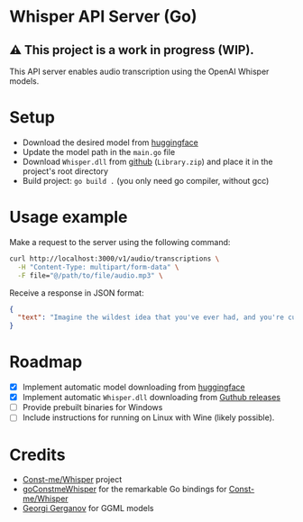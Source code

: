 # Whisper API Server (Go)

## ⚠️ This project is a work in progress (WIP).

This API server enables audio transcription using the OpenAI Whisper models.

# Setup

- Download the desired model from [huggingface](https://huggingface.co/ggerganov/whisper.cpp/tree/main)
- Update the model path in the `main.go` file
- Download `Whisper.dll` from [github](https://github.com/Const-me/Whisper/releases/tag/1.12.0) (`Library.zip`) and place it in the project's root directory
- Build project: `go build .` (you only need go compiler, without gcc)

# Usage example

Make a request to the server using the following command:

```sh
curl http://localhost:3000/v1/audio/transcriptions \
  -H "Content-Type: multipart/form-data" \
  -F file="@/path/to/file/audio.mp3" \
```

Receive a response in JSON format:

```json
{
  "text": "Imagine the wildest idea that you've ever had, and you're curious about how it might scale to something that's a 100, a 1,000 times bigger. This is a place where you can get to do that."
}
```

# Roadmap

- [x] Implement automatic model downloading from [huggingface](https://huggingface.co/ggerganov/whisper.cpp/tree/main)
- [x] Implement automatic `Whisper.dll` downloading from [Guthub releases](https://github.com/Const-me/Whisper/releases)
- [ ] Provide prebuilt binaries for Windows
- [ ] Include instructions for running on Linux with Wine (likely possible).

# Credits

- [Const-me/Whisper](https://github.com/Const-me/Whisper) project
- [goConstmeWhisper](https://github.com/jaybinks/goConstmeWhisper) for the remarkable Go bindings for [Const-me/Whisper](https://github.com/Const-me/Whisper)
- [Georgi Gerganov](https://github.com/ggerganov) for GGML models
